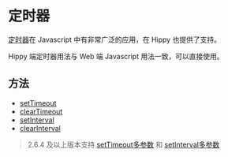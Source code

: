 # 定时器

[定时器](//developer.mozilla.org/en-US/Add-ons/Code_snippets/Timers)在 Javascript 中有非常广泛的应用，在 Hippy 也提供了支持。

Hippy 端定时器用法与 Web 端 Javascript 用法一致，可以直接使用。

## 方法

* [setTimeout](//developer.mozilla.org/zh-CN/docs/Web/API/Window/setTimeout)
* [clearTimeout](//developer.mozilla.org/zh-CN/docs/Web/API/WindowTimers/clearTimeout)
* [setInterval](//developer.mozilla.org/zh-CN/docs/Web/API/Window/setInterval)
* [clearInterval](//developer.mozilla.org/zh-CN/docs/Web/API/window/clearInterval)

> 2.6.4 及以上版本支持 [setTimeout多参数](https://developer.mozilla.org/zh-CN/docs/Web/API/WindowOrWorkerGlobalScope/setTimeout#%E5%8F%82%E6%95%B0) 和 [setInterval多参数](https://developer.mozilla.org/zh-CN/docs/Web/API/WindowOrWorkerGlobalScope/setInterval#%E5%8F%82%E6%95%B0)
